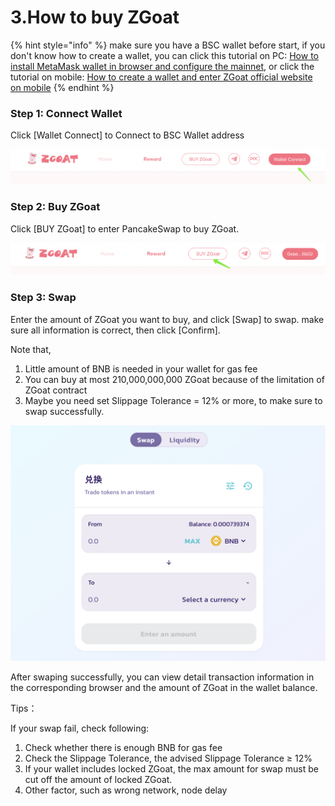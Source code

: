 # 3.How to buy ZGoat

{% hint style="info" %}
make sure you have a BSC wallet before start, if you don't know how to create a wallet, you can click this tutorial on PC: [How to install MetaMask wallet in browser and configure the mainnet](https://doc.zgoat.org/qi-ta/xin-shou-jiao-cheng/0.how-to-install-metamask-wallet-in-browser-and-configure-the-mainnet), or click the tutorial on mobile: [How to create a wallet and enter ZGoat official website on mobile](https://doc.zgoat.org/qi-ta/xin-shou-jiao-cheng/00.how-to-create-a-wallet-and-enter-zgoat-official-website-on-mobile)
{% endhint %}

### 

### Step 1: Connect Wallet

Click \[Wallet Connect\] to Connect to BSC Wallet address

![](../../.gitbook/assets/ru-he-gou-mai-zgoat1.png)

### Step 2: Buy ZGoat

Click \[BUY ZGoat\] to enter PancakeSwap to buy ZGoat.

![](../../.gitbook/assets/ru-he-gou-mai-zgoat2.png)

### Step 3: Swap

Enter the amount of ZGoat you want to buy, and click \[Swap\] to swap. make sure all information is correct, then click \[Confirm\]. 

Note that,

1. Little amount of BNB is needed in your wallet for gas fee
2. You can buy at most 210,000,000,000 ZGoat because of the limitation of ZGoat contract
3. Maybe you need set Slippage Tolerance = 12% or more, to make sure to swap successfully.

![](../../.gitbook/assets/ru-he-gou-mai-zgoat3.png)

After swaping successfully, you can view detail transaction information in the corresponding browser and the amount of ZGoat in the wallet balance.



Tips：

If your swap fail, check following:

1. Check whether there is enough BNB for gas fee
2. Check the Slippage Tolerance, the advised Slippage Tolerance ≥ 12%
3. If your wallet includes locked ZGoat, the max amount for swap must be cut off the amount of locked ZGoat.
4. Other factor, such as wrong network, node delay

